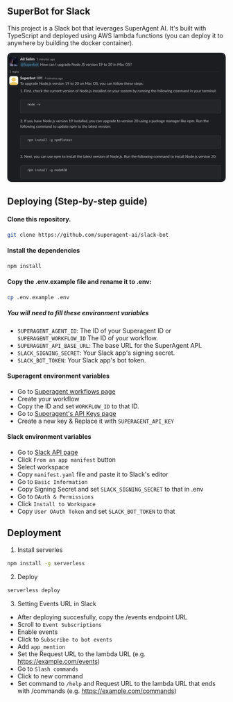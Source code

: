 ## SuperBot for Slack

This project is a Slack bot that leverages SuperAgent AI. It's built with TypeScript and deployed using AWS lambda functions (you can deploy it to anywhere by building the docker container).

<img src="./public/assets/example-slack.png" style="border-radius: 10px;">

## Deploying (Step-by-step guide)

#### Clone this repository.
```bash
git clone https://github.com/superagent-ai/slack-bot
```

#### Install the dependencies
```bash
npm install
```

#### Copy the .env.example file and rename it to .env:
```bash
cp .env.example .env
```

##### You will need to fill these environment variables
- ```SUPERAGENT_AGENT_ID```: The ID of your Superagent ID or ```SUPERAGENT_WORKFLOW_ID``` The ID of your workflow.
- ```SUPERAGENT_API_BASE_URL```: The base URL for the SuperAgent API.
- ```SLACK_SIGNING_SECRET```: Your Slack app's signing secret.
- ```SLACK_BOT_TOKEN```: Your Slack app's bot token.

#### Superagent environment variables
- Go to [Superagent workflows page](https://beta.superagent.sh/workflows)
- Create your workflow 
- Copy the ID and set ```WORKFLOW_ID``` to that ID.
- Go to [Superagent's API Keys page](https://beta.superagent.sh/settings/api-keys)
- Create a new key & Replace it with ```SUPERAGENT_API_KEY```

#### Slack environment variables
- Go to [Slack API page](https://api.slack.com/apps?new_app=1)
- Click `From an app manifest` button
- Select workspace
- Copy `manifest.yaml` file and paste it to Slack's editor
- Go to `Basic Information` 
- Copy Signing Secret and set `SLACK_SIGNING_SECRET` to that in .env
- Go to `OAuth & Permissions`
- Click `Install to Workspace`
- Copy `User OAuth Token` and set `SLACK_BOT_TOKEN` to that

## Deployment
1. Install serverles
```bash
npm install -g serverless
```

2. Deploy
```bash
serverless deploy
```

3. Setting Events URL in Slack 
- After deploying succesfully, copy the /events endpoint URL
- Scroll to `Event Subscriptions`
- Enable events
- Click to `Subscribe to bot events`
- Add `app_mention`
- Set the Request URL to the lambda URL (e.g. https://example.com/events)
- Go to `Slash commands`
- Click to new command 
- Set command to `/help` and Request URL to the lambda URL that ends with /commands (e.g. https://example.com/commands)



